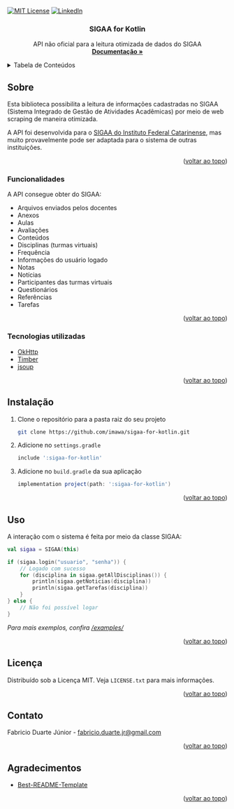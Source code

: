 <div id="top"></div>

[![MIT License][license-shield]][license-url]
[![LinkedIn][linkedin-shield]][linkedin-url]



<!-- PROJECT LOGO -->
<div align="center">

<h3 align="center">SIGAA for Kotlin</h3>

  <p align="center">
    API não oficial para a leitura otimizada de dados do SIGAA
    <br />
    <a href="https://imawa.github.io/sigaa-for-kotlin/"><strong>Documentação »</strong></a>
    <br />
  </p>
</div>



<!-- TABLE OF CONTENTS -->
<details>
  <summary>Tabela de Conteúdos</summary>
  <ol>
    <li>
      <a href="#sobre">Sobre</a>
      <ul>
        <li><a href="#funcionalidades">Funcionalidades</a></li>
        <li><a href="#tecnologias-utilizadas">Tecnologias utilizadas</a></li>
      </ul>
    </li>
    <li><a href="#instalação">Instalação</a></li>
    <li><a href="#uso">Uso</a></li>
    <li><a href="#licença">Licença</a></li>
    <li><a href="#contato">Contato</a></li>
    <li><a href="#agradecimentos">Agradecimentos</a></li>
  </ol>
</details>



<!-- ABOUT THE PROJECT -->
## Sobre

Esta biblioteca possibilita a leitura de informações cadastradas no SIGAA (Sistema Integrado de Gestão de Atividades Acadêmicas) por meio de web scraping de maneira otimizada.

A API foi desenvolvida para o [SIGAA do Instituto Federal Catarinense](https://sig.ifc.edu.br/sigaa/), mas muito provavelmente pode ser adaptada para o sistema de outras instituições.

<p align="right">(<a href="#top">voltar ao topo</a>)</p>


### Funcionalidades

A API consegue obter do SIGAA:
- Arquivos enviados pelos docentes
- Anexos
- Aulas
- Avaliações
- Conteúdos
- Disciplinas (turmas virtuais)
- Frequência
- Informações do usuário logado
- Notas
- Notícias
- Participantes das turmas virtuais
- Questionários
- Referências
- Tarefas

<p align="right">(<a href="#top">voltar ao topo</a>)</p>

### Tecnologias utilizadas

* [OkHttp](https://github.com/square/okhttp/)
* [Timber](https://github.com/JakeWharton/timber/)
* [jsoup](https://github.com/jhy/jsoup/)

<p align="right">(<a href="#top">voltar ao topo</a>)</p>


<!-- GETTING STARTED -->
## Instalação

1. Clone o repositório para a pasta raiz do seu projeto
   ```sh
   git clone https://github.com/imawa/sigaa-for-kotlin.git
   ```
2. Adicione no `settings.gradle`
   ```groovy
   include ':sigaa-for-kotlin'
   ```
3. Adicione no `build.gradle` da sua aplicação
   ```groovy
   implementation project(path: ':sigaa-for-kotlin')
   ```

<p align="right">(<a href="#top">voltar ao topo</a>)</p>


<!-- USAGE EXAMPLES -->
## Uso

A interação com o sistema é feita por meio da classe SIGAA:
```kotlin
val sigaa = SIGAA(this)

if (sigaa.login("usuario", "senha")) {
    // Logado com sucesso
    for (disciplina in sigaa.getAllDisciplinas()) {
        println(sigaa.getNoticias(disciplina))
        println(sigaa.getTarefas(disciplina))
    }
} else {
    // Não foi possível logar
}
```

_Para mais exemplos, confira [/examples/](https://github.com/imawa/sigaa-for-kotlin/tree/master/examples)_

<p align="right">(<a href="#top">voltar ao topo</a>)</p>


<!-- LICENSE -->
## Licença

Distribuído sob a Licença MIT. Veja `LICENSE.txt` para mais informações.

<p align="right">(<a href="#top">voltar ao topo</a>)</p>



<!-- CONTACT -->
## Contato

Fabricio Duarte Júnior - fabricio.duarte.jr@gmail.com

<p align="right">(<a href="#top">voltar ao topo</a>)</p>



<!-- ACKNOWLEDGMENTS -->
## Agradecimentos

* [Best-README-Template](https://github.com/othneildrew/Best-README-Template/)

<p align="right">(<a href="#top">voltar ao topo</a>)</p>



<!-- MARKDOWN LINKS & IMAGES -->
[license-shield]: https://img.shields.io/github/license/imawa/sigaa-for-kotlin.svg?style=for-the-badge
[license-url]: https://github.com/imawa/sigaa-for-kotlin/blob/master/LICENSE.txt
[linkedin-shield]: https://img.shields.io/badge/-LinkedIn-black.svg?style=for-the-badge&logo=linkedin&colorB=555
[linkedin-url]: https://linkedin.com/in/fabricio-duarte-júnior-676601231
